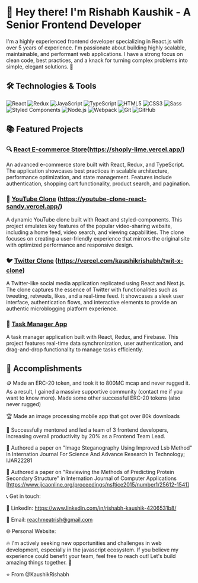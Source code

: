 # 👋 Hey there! I'm Rishabh Kaushik - A Senior Frontend Developer

I'm a highly experienced frontend developer specializing in React.js with over 5 years of experience. I'm passionate about building highly scalable, maintainable, and performant web applications. I have a strong focus on clean code, best practices, and a knack for turning complex problems into simple, elegant solutions. 🚀

## 🛠️ Technologies & Tools

![React](https://img.shields.io/badge/-React-61DAFB?logo=react&logoColor=white&style=for-the-badge)
![Redux](https://img.shields.io/badge/-Redux-764ABC?logo=redux&logoColor=white&style=for-the-badge)
![JavaScript](https://img.shields.io/badge/-JavaScript-F7DF1E?logo=javascript&logoColor=black&style=for-the-badge)
![TypeScript](https://img.shields.io/badge/-TypeScript-3178C6?logo=typescript&logoColor=white&style=for-the-badge)
![HTML5](https://img.shields.io/badge/-HTML5-E34F26?logo=html5&logoColor=white&style=for-the-badge)
![CSS3](https://img.shields.io/badge/-CSS3-1572B6?logo=css3&logoColor=white&style=for-the-badge)
![Sass](https://img.shields.io/badge/-Sass-CC6699?logo=sass&logoColor=white&style=for-the-badge)
![Styled Components](https://img.shields.io/badge/-Styled_Components-DB7093?logo=styled-components&logoColor=white&style=for-the-badge)
![Node.js](https://img.shields.io/badge/-Node.js-339933?logo=node.js&logoColor=white&style=for-the-badge)
![Webpack](https://img.shields.io/badge/-Webpack-8DD6F9?logo=webpack&logoColor=white&style=for-the-badge)
![Git](https://img.shields.io/badge/-Git-F05032?logo=git&logoColor=white&style=for-the-badge)
![GitHub](https://img.shields.io/badge/-GitHub-181717?logo=github&logoColor=white&style=for-the-badge)

## 📚 Featured Projects

### 🔍 [React E-commerce Store](https://github.com/KaushikRishabh/shoply)(https://shoply-lime.vercel.app/)
An advanced e-commerce store built with React, Redux, and TypeScript. The application showcases best practices in scalable architecture, performance optimization, and state management. Features include authentication, shopping cart functionality, product search, and pagination.

### 🎥 [YouTube Clone](https://github.com/KaushikRishabh/youtube-clone-react) (https://youtube-clone-react-sandy.vercel.app/)
A dynamic YouTube clone built with React and styled-components. This project emulates key features of the popular video-sharing website, including a home feed, video search, and viewing capabilities. The clone focuses on creating a user-friendly experience that mirrors the original site with optimized performance and responsive design.

### 🐦 [Twitter Clone](https://github.com/KaushikRishabh/twit-x-clone) (https://vercel.com/kaushikrishabh/twit-x-clone)
A Twitter-like social media application replicated using React and Next.js. The clone captures the essence of Twitter with functionalities such as tweeting, retweets, likes, and a real-time feed. It showcases a sleek user interface, authentication flows, and interactive elements to provide an authentic microblogging platform experience.


### 🎯 [Task Manager App](https://github.com/yourusername/task-manager-app)
A task manager application built with React, Redux, and Firebase. This project features real-time data synchronization, user authentication, and drag-and-drop functionality to manage tasks efficiently.

## 🌟 Accomplishments
🪙 Made an ERC-20 token, and took it to 800MC mcap and never rugged it. As a result, I gained a massive supportive community (contact me if you want to know more). Made some other successful ERC-20 tokens (also never rugged)

🏆 Made an image processing mobile app that got over 80k downloads

💼 Successfully mentored and led a team of 3 frontend developers, increasing overall productivity by 20% as a Frontend Team Lead.

📖 Authored a paper on "Image Steganography Using Improved Lsb Method" in Internation Journal For Science And Advance Research In Technology; IJAR22281

📖 Authored a paper on "Reviewing the Methods of Predicting Protein Secondary Structure" in Internation Journal of Computer Applications [https://www.ijcaonline.org/proceedings/nsftice2015/number1/25612-1541]

📞 Get in touch:

💼 LinkedIn: https://www.linkedin.com/in/rishabh-kaushik-4206531b8/

📧 Email: reachmeatrish@gmail.com

🌐 Personal Website: 

🔥 I'm actively seeking new opportunities and challenges in web development, especially in the javascript ecosystem. If you believe my experience could benefit your team, feel free to reach out! Let's build amazing things together. 🚀


⭐️ From @KaushikRishabh
